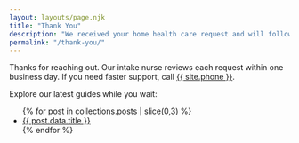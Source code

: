 ```yaml
---
layout: layouts/page.njk
title: "Thank You"
description: "We received your home health care request and will follow up shortly."
permalink: "/thank-you/"
---
```

<p>Thanks for reaching out. Our intake nurse reviews each request within one business day. If you need faster support, call <a href="tel:{{ site.phone }}">{{ site.phone }}</a>.</p>
<p>Explore our latest guides while you wait:</p>
<ul>
  {% for post in collections.posts | slice(0,3) %}
  <li><a href="{{ post.url }}">{{ post.data.title }}</a></li>
  {% endfor %}
</ul>
